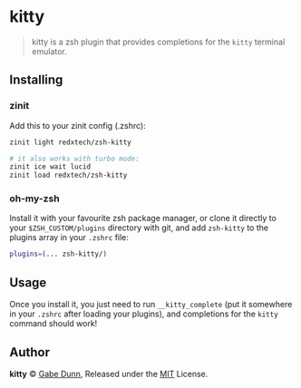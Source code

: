 # kitty
> kitty is a zsh plugin that provides completions for the `kitty` terminal emulator.

## Installing

### zinit
Add this to your zinit config (.zshrc):
```zsh
zinit light redxtech/zsh-kitty

# it also works with turbo mode:
zinit ice wait lucid
zinit load redxtech/zsh-kitty
```

### oh-my-zsh
Install it with your favourite zsh package manager, or clone it directly to your
`$ZSH_CUSTOM/plugins` directory with git, and add `zsh-kitty` to the plugins
array in your `.zshrc` file:

```zsh
plugins=(... zsh-kitty/)
```

## Usage
Once you install it, you just need to run `__kitty_complete` (put it somewhere in your `.zshrc`
after loading your plugins), and completions for the `kitty` command should work!

## Author
**kitty** © [Gabe Dunn](https://github.com/redxtech), Released under the [MIT](./license.md) License.

